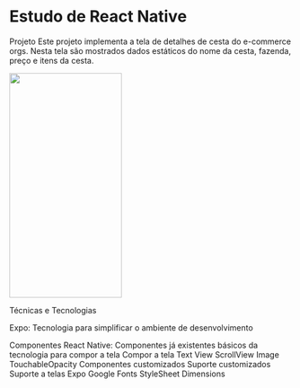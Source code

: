 # Estudo de  React Native

Projeto
Este projeto implementa a tela de detalhes de cesta do e-commerce orgs. Nesta tela são mostrados dados estáticos do nome da cesta, fazenda, preço e itens da cesta.
 

<img src="https://user-images.githubusercontent.com/9091491/123982988-e3ccb700-d999-11eb-880e-872881ee8b10.gif" width="200" height="400" />


Técnicas e Tecnologias

Expo: Tecnologia para simplificar o ambiente de desenvolvimento

Componentes React Native: Componentes já existentes básicos da tecnologia para compor a tela
    Compor a tela
      Text
      View
      ScrollView
      Image
      TouchableOpacity
      Componentes customizados
      Suporte customizados
      Suporte a telas
      Expo Google Fonts
      StyleSheet
      Dimensions
